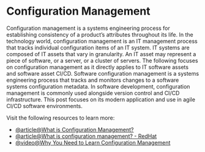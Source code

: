 # Configuration Management

Configuration management is a systems engineering process for establishing consistency of a product’s attributes throughout its life. In the technology world, configuration management is an IT management process that tracks individual configuration items of an IT system. IT systems are composed of IT assets that vary in granularity. An IT asset may represent a piece of software, or a server, or a cluster of servers. The following focuses on configuration management as it directly applies to IT software assets and software asset CI/CD. Software configuration management is a systems engineering process that tracks and monitors changes to a software systems configuration metadata. In software development, configuration management is commonly used alongside version control and CI/CD infrastructure. This post focuses on its modern application and use in agile CI/CD software environments.

Visit the following resources to learn more:

- [@article@What is Configuration Management?](https://www.atlassian.com/microservices/microservices-architecture/configuration-management)
- [@article@What is configuration management? - RedHat](https://www.redhat.com/en/topics/automation/what-is-configuration-management)
- [@video@Why You Need to Learn Configuration Management](https://www.youtube.com/watch?v=9In7ysQJGBs)